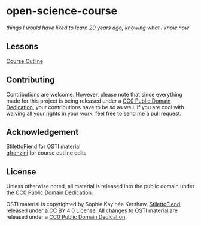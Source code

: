 # open-science-course
*things I would have liked to learn 20 years ago, knowing what I know now*

## Lessons

[Course Outline](lessons/index.md)

## Contributing

Contributions are welcome. However, please note that since everything made for this project is being released under a [CC0 Public Domain Dedication](LICENSE), your contributions have to be so as well. If you are cool with waiving all your rights in your work, feel free to send me a pull request.

## Acknowledgement

[StilettoFiend](https://github.com/StilettoFiend) for OSTI material  
[gfranzini](https://github.com/gfranzini) for course outline edits  

## License

Unless otherwise noted, all material is released into the public domain under the [CC0 Public Domain Dedication](LICENSE).

OSTI material is copyrighted by Sophie Kay née Kershaw, [StilettoFiend](https://github.com/StilettoFiend), released under a CC BY 4.0 License. All changes to OSTI material are released under a [CC0 Public Domain Dedication](LICENSE).